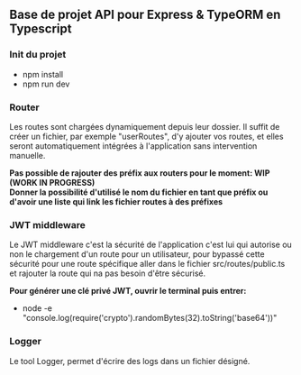 ## Base de projet API pour Express & TypeORM en Typescript

### Init du projet

- npm install
- npm run dev

### Router

Les routes sont chargées dynamiquement depuis leur dossier. Il suffit de créer un fichier, par exemple "userRoutes", d'y ajouter vos routes, et elles seront automatiquement intégrées à l'application sans intervention manuelle.

**Pas possible de rajouter des préfix aux routers pour le moment: WIP (WORK IN PROGRESS) <br/> Donner la possibilité d'utilisé le nom du fichier en tant que préfix ou d'avoir une liste qui link les fichier routes à des préfixes**

### JWT middleware

Le JWT middleware c'est la sécurité de l'application c'est lui qui autorise ou non le chargement d'un route pour un utilisateur, pour bypassé cette sécurité pour une route spécifique aller dans le fichier src/routes/public.ts et rajouter la route qui na pas besoin d'être sécurisé.

**Pour générer une clé privé JWT, ouvrir le terminal puis entrer:**

- node -e "console.log(require('crypto').randomBytes(32).toString('base64'))"

### Logger

Le tool Logger, permet d'écrire des logs dans un fichier désigné.
